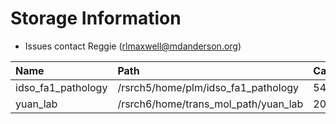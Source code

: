 # Storage Information

- Issues contact Reggie (rlmaxwell@mdanderson.org)

| Name                | Path                                  | Capacity     | Available  |
| :-------------------| :------------------------------------ | :----------- | :----------|
| idso_fa1_pathology  | /rsrch5/home/plm/idso_fa1_pathology   | 54 TB        | 7.7 TB     |
| yuan_lab            | /rsrch6/home/trans_mol_path/yuan_lab  | 203 TB       | 65.8 TB    |
